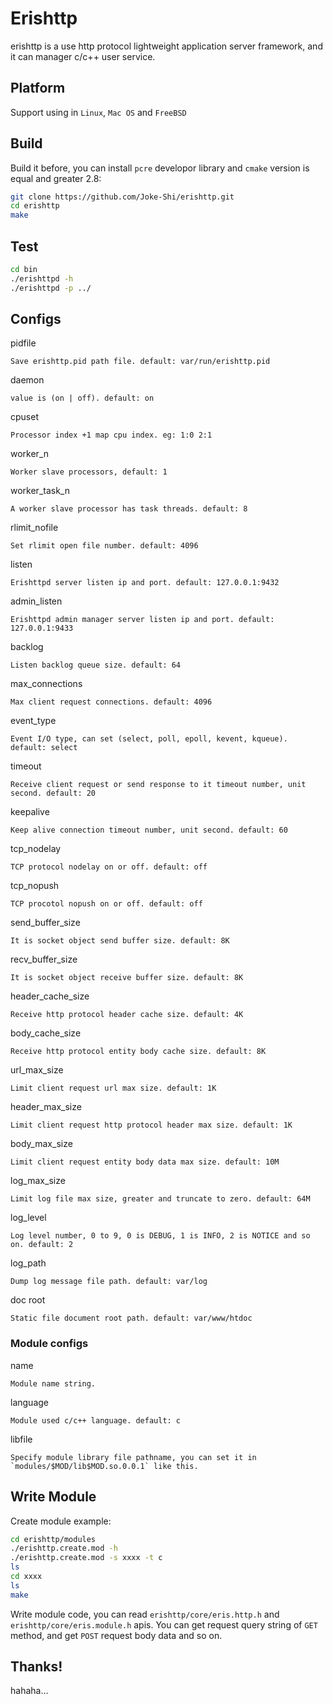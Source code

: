 # Erishttp
erishttp is a use http protocol lightweight application server framework, and it can manager c/c++ user service.

## Platform
Support using in `Linux`, `Mac OS` and `FreeBSD`

## Build
Build it before, you can install `pcre` developor library and `cmake` version is equal and greater 2.8:
```bash
git clone https://github.com/Joke-Shi/erishttp.git
cd erishttp
make
```

## Test
```bash
cd bin
./erishttpd -h
./erishttpd -p ../
```

## Configs
pidfile

	Save erishttp.pid path file. default: var/run/erishttp.pid

daemon 

	value is (on | off). default: on

cpuset 

	Processor index +1 map cpu index. eg: 1:0 2:1

worker_n

	Worker slave processors, default: 1

worker_task_n

	A worker slave processor has task threads. default: 8

rlimit_nofile

	Set rlimit open file number. default: 4096

listen

	Erishttpd server listen ip and port. default: 127.0.0.1:9432

admin_listen

	Erishttpd admin manager server listen ip and port. default: 127.0.0.1:9433

backlog 

	Listen backlog queue size. default: 64

max_connections

	Max client request connections. default: 4096

event_type

	Event I/O type, can set (select, poll, epoll, kevent, kqueue). default: select

timeout

	Receive client request or send response to it timeout number, unit second. default: 20

keepalive

	Keep alive connection timeout number, unit second. default: 60

tcp_nodelay

	TCP protocol nodelay on or off. default: off

tcp_nopush

	TCP procotol nopush on or off. default: off

send_buffer_size

	It is socket object send buffer size. default: 8K

recv_buffer_size

	It is socket object receive buffer size. default: 8K

header_cache_size

	Receive http protocol header cache size. default: 4K

body_cache_size

	Receive http protocol entity body cache size. default: 8K

url_max_size

	Limit client request url max size. default: 1K

header_max_size

	Limit client request http protocol header max size. default: 1K

body_max_size

	Limit client request entity body data max size. default: 10M

log_max_size

	Limit log file max size, greater and truncate to zero. default: 64M

log_level

	Log level number, 0 to 9, 0 is DEBUG, 1 is INFO, 2 is NOTICE and so on. default: 2

log_path

	Dump log message file path. default: var/log

doc root

	Static file document root path. default: var/www/htdoc

### Module configs
name

	Module name string.

language

	Module used c/c++ language. default: c

libfile

	Specify module library file pathname, you can set it in `modules/$MOD/lib$MOD.so.0.0.1` like this.

## Write Module
Create module example:
```bash
cd erishttp/modules
./erishttp.create.mod -h
./erishttp.create.mod -s xxxx -t c
ls
cd xxxx
ls
make
```

Write module code, you can read `erishttp/core/eris.http.h` and `erishttp/core/eris.module.h` apis.
You can get request query string of `GET` method, and get `POST` request body data and so on.

## Thanks!
hahaha...

